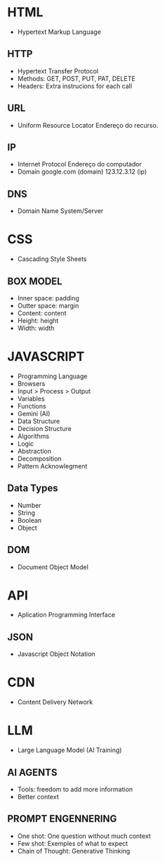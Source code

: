# HTML
- Hypertext Markup Language
## HTTP
- Hypertext Transfer Protocol
- Methods: GET, POST, PUT, PAT, DELETE
- Headers: Extra instrucions for each call 
## URL
- Uniform Resource Locator
    Endereço do recurso.
## IP
- Internet Protocol
    Endereço do computador
- Domain
    google.com (domain)
    123.12.3.12 (ip)
## DNS
- Domain Name System/Server
# CSS
- Cascading Style Sheets
## BOX MODEL
- Inner space: padding
- Outter space: margin
- Content: content
- Height: height
- Width: width
# JAVASCRIPT
- Programming Language
- Browsers
- Input > Process > Output
- Variables
- Functions
- Gemini (AI)
- Data Structure
- Decision Structure
- Algorithms
- Logic
- Abstraction
- Decomposition
- Pattern Acknowlegment
## Data Types
- Number
- String
- Boolean
- Object
## DOM
- Document Object Model
# API
- Aplication Programming Interface
## JSON
- Javascript Object Notation
# CDN
- Content Delivery Network
# LLM
- Large Language Model (AI Training)
## AI AGENTS
- Tools: freedom to add more information
- Better context
## PROMPT ENGENNERING
- One shot: One question without much context
- Few shot: Exemples of what to expect
- Chain of Thought: Generative Thinking